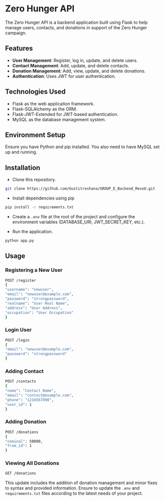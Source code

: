 # Zero Hunger API

The Zero Hunger API is a backend application built using Flask to help manage users, contacts, and donations in support of the Zero Hunger campaign.

## Features

- **User Management**: Register, log in, update, and delete users.
- **Contact Management**: Add, update, and delete contacts.
- **Donation Management**: Add, view, update, and delete donations.
- **Authentication**: Uses JWT for user authentication.

## Technologies Used

- Flask as the web application framework.
- Flask-SQLAlchemy as the ORM.
- Flask-JWT-Extended for JWT-based authentication.
- MySQL as the database management system.

## Environment Setup

Ensure you have Python and pip installed. You also need to have MySQL set up and running.

## Installation

- Clone this repository.
  
```bash
git clone https://github.com/Gustitreshana/GROUP_E_Backend_RevoU.git
```

- Install dependencies using pip

```bash
pip install -r requirements.txt
```

- Create a `.env` file at the root of the project and configure the environment variables (DATABASE_URI, JWT_SECRET_KEY, etc.).

- Run the application.

```bash
python app.py
```

## Usage

### Registering a New User

```bash
POST /register
{
"username": "newuser",
"email": "newuser@example.com",
"password": "strongpassword",
"realname": "User Real Name",
"address": "User Address",
"occupation": "User Occupation"
}
```

### Login User

```bash
POST /login
{
"email": "newuser@example.com",
"password": "strongpassword"
}
```

### Adding Contact

```bash
POST /contacts
{
"name": "Contact Name",
"email": "contact@example.com",
"phone": "1234567890",
"user_id": 1
}
```

### Adding Donation

```bash
POST /donations
{
"nominal": 50000,
"from_id": 1
}
```

### Viewing All Donations

```bash
GET /donations
```

This update includes the addition of donation management and minor fixes to syntax and provided information. Ensure to update the `.env` and `requirements.txt` files according to the latest needs of your project.

